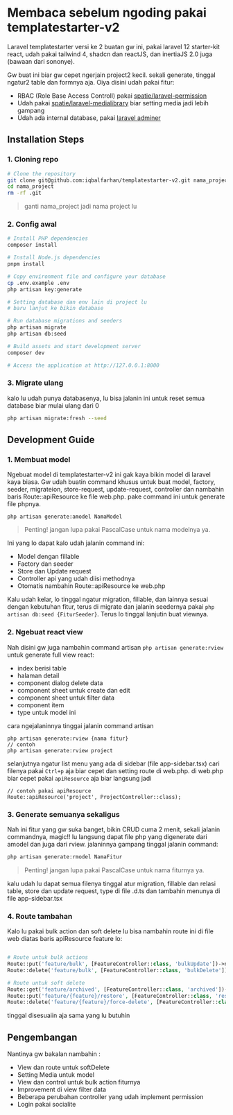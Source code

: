 # Membaca sebelum ngoding pakai templatestarter-v2

Laravel templatestarter versi ke 2 buatan gw ini, pakai laravel 12 starter-kit react, udah pakai tailwind 4, shadcn dan reactJS, dan inertiaJS 2.0 juga (bawaan dari sononye).

Gw buat ini biar gw cepet ngerjain project2 kecil. sekali generate, tinggal ngatur2 table dan formnya aja. Oiya disini udah pakai fitur:

- RBAC (Role Base Access Controll) pakai [spatie/laravel-permission](https://spatie.be/docs/laravel-permission/v6/introduction)
- Udah pakai [spatie/laravel-medialibrary](https://spatie.be/docs/laravel-medialibrary/v11/introduction) biar setting media jadi lebih gampang
- Udah ada internal database, pakai [laravel adminer](https://github.com/onecentlin/laravel-adminer)

## Installation Steps

### 1. Cloning repo

```bash
# Clone the repository
git clone git@github.com:iqbalfarhan/templatestarter-v2.git nama_project
cd nama_project
rm -rf .git
```

> ganti nama_project jadi nama project lu

### 2. Config awal

```bash
# Install PHP dependencies
composer install

# Install Node.js dependencies
pnpm install

# Copy environment file and configure your database
cp .env.example .env
php artisan key:generate

# Setting database dan env lain di project lu
# baru lanjut ke bikin database

# Run database migrations and seeders
php artisan migrate
php artisan db:seed

# Build assets and start development server
composer dev

# Access the application at http://127.0.0.1:8000

```

### 3. Migrate ulang

kalo lu udah punya databasenya, lu bisa jalanin ini untuk reset semua database biar mulai ulang dari 0

```bash
php artisan migrate:fresh --seed
```

## Development Guide

### 1. Membuat model

Ngebuat model di templatestarter-v2 ini gak kaya bikin model di laravel kaya biasa. Gw udah buatin command khusus untuk buat model, factory, seeder, migrateion, store-request, update-request, controller dan nambahin baris Route::apiResource ke file web.php. pake command ini untuk generate file phpnya.

```
php artisan generate:amodel NamaModel
```

> Penting! jangan lupa pakai PascalCase untuk nama modelnya ya.

Ini yang lo dapat kalo udah jalanin command ini:

- Model dengan fillable
- Factory dan seeder
- Store dan Update request
- Controller api yang udah diisi methodnya
- Otomatis nambahin Route::apiResource ke web.php

Kalu udah kelar, lo tinggal ngatur migration, fillable, dan lainnya sesuai dengan kebutuhan fitur, terus di migrate dan jalanin seedernya pakai `php artisan db:seed {FiturSeeder}`. Terus lo tinggal lanjutin buat viewnya.

### 2. Ngebuat react view

Nah disini gw juga nambahin command artisan `php artisan generate:rview` untuk generate full view react:

- index berisi table
- halaman detail
- component dialog delete data
- component sheet untuk create dan edit
- component sheet untuk filter data
- component item
- type untuk model ini

cara ngejalaninnya tinggai jalanin command artisan

```
php artisan generate:rview {nama fitur}
// contoh
php artisan generate:rview project
```

selanjutnya ngatur list menu yang ada di sidebar (file app-sidebar.tsx) cari filenya pakai `Ctrl+p` aja biar cepet dan setting route di web.php. di web.php biar cepet pakai `apiResource` aja biar langsung jadi

```
// contoh pakai apiResource
Route::apiResource('project', ProjectController::class);
```

### 3. Generate semuanya sekaligus

Nah ini fitur yang gw suka banget, bikin CRUD cuma 2 menit, sekali jalanin commandnya, magic!! lu langsung dapat file php yang digenerate dari amodel dan juga dari rview. jalaninnya gampang tinggal jalanin command:

```bash
php artisan generate:rmodel NamaFitur
```

> Penting! jangan lupa pakai PascalCase untuk nama fiturnya ya.

kalu udah lu dapat semua filenya tinggal atur migration, fillable dan relasi table, store dan update request, type di file .d.ts dan tambahin menunya di file app-sidebar.tsx

### 4. Route tambahan

Kalo lu pakai bulk action dan soft delete lu bisa nambahin route ini di file web diatas baris apiResource feature lo:

```php

# Route untuk bulk actions
Route::put('feature/bulk', [FeatureController::class, 'bulkUpdate'])->name('feature.bulk.update');
Route::delete('feature/bulk', [FeatureController::class, 'bulkDelete'])->name('feature.bulk.destroy');

# Route untuk soft delete
Route::get('feature/archived', [FeatureController::class, 'archived'])->name('feature.archived');
Route::put('feature/{feature}/restore', [FeatureController::class, 'restore'])->name('feature.restore');
Route::delete('feature/{feature}/force-delete', [FeatureController::class, 'forceDelete'])->name('feature.force-delete');
```

tinggal disesuaiin aja sama yang lu butuhin

## Pengembangan

Nantinya gw bakalan nambahin :

- View dan route untuk softDelete
- Setting Media untuk model
- View dan control untuk bulk action fiturnya
- Improvement di view filter data
- Beberapa perubahan controller yang udah implement permission
- Login pakai socialite
